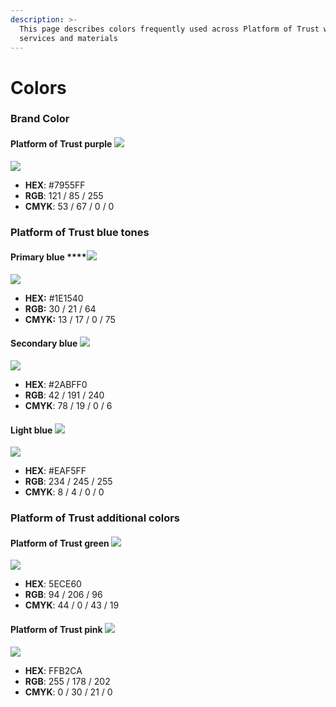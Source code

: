 ```yaml
---
description: >-
  This page describes colors frequently used across Platform of Trust web
  services and materials
---
```


# Colors

### Brand Color

#### Platform of Trust purple ![](../.gitbook/assets/pot-purple.png) 

![](../.gitbook/assets/pot-purple.png)

* **HEX**: \#7955FF
* **RGB**: 121 / 85 / 255
* **CMYK**: 53 / 67 / 0 / 0

### Platform of Trust blue tones

#### Primary blue ****![](../.gitbook/assets/pot-primary-blue.png) 

![](../.gitbook/assets/pot-primary-blue.png)

* **HEX:** \#1E1540
* **RGB:** 30 / 21 / 64
* **CMYK:** 13 / 17 / 0 / 75

#### Secondary blue ![](../.gitbook/assets/pot-secondary-blue.png) 

![](../.gitbook/assets/pot-secondary-blue.png)

* **HEX**: \#2ABFF0
* **RGB**: 42 / 191 / 240
* **CMYK**: 78 / 19 / 0 / 6

#### Light blue ![](../.gitbook/assets/pot-light-blue.png)  

![](../.gitbook/assets/pot-light-blue.png)

* **HEX**: \#EAF5FF
* **RGB**: 234 / 245 / 255
* **CMYK**: 8 / 4 / 0 / 0

### Platform of Trust additional colors

#### Platform of Trust green ![](../.gitbook/assets/pot-green.png) 

![](../.gitbook/assets/pot-green.png)

* **HEX**: 5ECE60
* **RGB**: 94 / 206 / 96
* **CMYK**: 44 / 0 / 43 / 19

#### Platform of Trust pink ![](../.gitbook/assets/pot-pink.png) 

![](../.gitbook/assets/pot-pink.png)

* **HEX**: FFB2CA
* **RGB**: 255 / 178 / 202
* **CMYK**: 0 / 30 / 21 / 0

